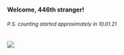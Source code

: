 #### Welcome, 446th stranger!

###### <sup>P.S. counting started approximately in 10.01.21</sup>

<img src="https://kraftwerk28.pp.ua/vcnt.png"></img>
